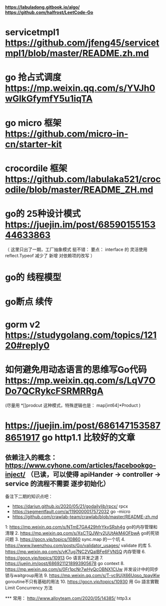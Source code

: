 **https://labuladong.gitbook.io/algo/** 
**https://github.com/halfrost/LeetCode-Go**


# servicetmpl1 https://github.com/jfeng45/servicetmpl1/blob/master/README.zh.md 
# go 抢占式调度 https://mp.weixin.qq.com/s/YVJh0wGlkGfymfY5u1iqTA
# go micro 框架 https://github.com/micro-in-cn/starter-kit
# crocordile 框架 https://github.com/labulaka521/crocodile/blob/master/README_ZH.md 

# go的 25种设计模式 https://juejin.im/post/6859015515344633863
（
   这里只出了一期，工厂抽象模式 挺不错：
   要点：
      interface 的 灵活使用
      reflect.Typeof 减少了 新增 对依赖项的改写
 ）
# go的 线程模型
# go断点 续传
# gorm v2 https://studygolang.com/topics/12120#reply0
# 如何避免用动态语言的思维写Go代码 https://mp.weixin.qq.com/s/LqV7ODo7QCRykcFSRMRRgA
(尽量用 *[]prodcut 这种模式，特殊逻辑也是： map[int64]*Product )

# https://juejin.im/post/6861471535878651917 go http1.1 比较好的文章


## 依赖注入的概念： https://www.cyhone.com/articles/facebookgo-inject/ （已读，可以使得 apiHander -> controller -> service 的流程不需要 逐步初始化）




备注下二期的知识点吧：

* https://darjun.github.io/2020/05/21/godailylib/rpcx/   rpcx
* https://segmentfault.com/a/1190000017572032 go -micro
* https://github.com/crawlab-team/crawlab/blob/master/README-zh.md

1: https://mp.weixin.qq.com/s/NTmE7GA429hfrYkySRsh4g go的内存管理和清理
2. https://mp.weixin.qq.com/s/XsCTQJWry2UUtAkM4OFbwA go的死锁问题
3. https://gocn.vip/topics/10860 sync.map 的一个坑
4. https://www.liwenzhou.com/posts/Go/validator_usages/ validate 的库
5. https://mp.weixin.qq.com/s/vK7ug7NC2VQaIBFe6FVNSQ 内存管理
6. https://gocn.vip/topics/10913 Go 语言并发之道
7. https://juejin.im/post/6869211218993905678 go context
8. https://mp.weixin.qq.com/s/0Fr1pcNr7wHyQcOBNX1CUw 并发设计中的同步锁与waitgroup用法
9. https://mp.weixin.qq.com/s/T-vc9UjX66Uqso_tpayIKw goroutine不只有基础的用法
10. https://gocn.vip/topics/10930 用 Go 語言實戰 Limit Concurrency 方法

*** 常用：
http://www.alloyteam.com/2020/05/14385/ http3.x
